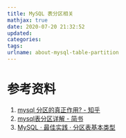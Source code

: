 ```yaml
---
title: MySQL 表分区相关
mathjax: true
date: 2020-07-20 21:32:52
updated:
categories:
tags:
urlname: about-mysql-table-partition
---
```




<!-- more -->







# 参考资料

1. [mysql 分区的真正作用? - 知乎](https://www.zhihu.com/question/38418707)
2. [mysql表分区详解 - 简书](https://www.jianshu.com/p/1cdd3e3c5b3c)
3. [MySQL · 最佳实践 · 分区表基本类型](http://mysql.taobao.org/monthly/2017/11/09/)